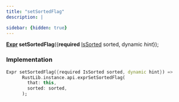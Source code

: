 ```yaml
---
title: "setSortedFlag"
description: |

sidebar: {hidden: true}
---
```

<span class="dart-code"><strong>[Expr] setSortedFlag</strong>({<span class="nobr"><strong>required</strong> [IsSorted] sorted</span>, <span class="nobr">dynamic <i>hint</i></span>});</span>


### Implementation
```dart
Expr setSortedFlag({required IsSorted sorted, dynamic hint}) =>
      RustLib.instance.api.exprSetSortedFlag(
        that: this,
        sorted: sorted,
      );
```

[Expr]: /reference/classes/expr
[IsSorted]: /reference/enums/issorted